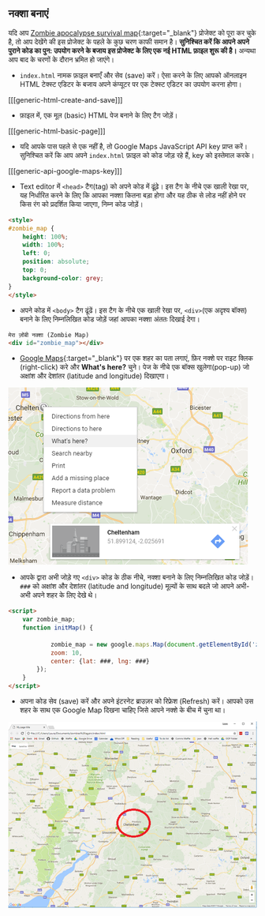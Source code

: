 ## नक्शा बनाएं

यदि आप [Zombie apocalypse survival map](https://projects.raspberrypi.org/hi-IN/projects/zombie-apocalypse-map){:target="_blank"} प्रोजेक्ट को पूरा कर चुके है, तो आप देखेंगे की इस प्रोजेक्ट के पहले के कुछ चरण काफी समान है। **सुनिश्चित करें कि आपने अपने पुराने कोड का पुन: उपयोग करने के बजाय इस प्रोजेक्ट के लिए एक नई HTML फ़ाइल शुरू की है।** अन्यथा आप बाद के चरणों के दौरान भ्रमित हो जाएंगे।

+ `index.html` नामक फ़ाइल बनाएँ और सेव (save) करें। ऐसा करने के लिए आपको ऑनलाइन HTML टेक्स्ट एडिटर के बजाय अपने कंप्यूटर पर एक टेक्स्ट एडिटर का उपयोग करना होगा।

[[[generic-html-create-and-save]]]

+ फ़ाइल में, एक मूल (basic) HTML पेज बनाने के लिए टैग जोड़ें।

[[[generic-html-basic-page]]]

+ यदि आपके पास पहले से एक नहीं है, तो Google Maps JavaScript API key प्राप्त करें। सुनिश्चित करें कि आप अपने `index.html` फ़ाइल को कोड जोड़ रहे हैं, key को इस्तेमाल करके।

[[[generic-api-google-maps-key]]]

+ Text editor में `<head>` टैग(tag) को अपने कोड में ढूंढ़े। इस टैग के नीचे एक खाली रेखा पर, यह निर्धारित करने के लिए कि आपका नक्शा कितना बड़ा होगा और यह ठीक से लोड नहीं होने पर किस रंग को प्रदर्शित किया जाएगा, निम्न कोड जोड़ें।

```html
<style>
#zombie_map {
    height: 100%;
    width: 100%;
    left: 0;
    position: absolute;
    top: 0;  
    background-color: grey;
}
</style>
```

+ अपने कोड में `<body>` टैग ढूंढें। इस टैग के नीचे एक खाली रेखा पर, `<div>`(एक अदृश्य बॉक्स) बनाने के लिए निम्नलिखित कोड जोड़ें जहां आपका नक्शा अंततः दिखाई देगा।

```html
मेरा ज़ोंबी नक्शा (Zombie Map)
<div id="zombie_map"></div>
```

+ [Google Maps](http://maps.google.com){:target="_blank"} पर एक शहर का पता लगाएं, फ़िर नक्शे पर राइट क्लिक (right-click) करे और **What's here?** चुने। पेज के नीचे एक बॉक्स खुलेगा(pop-up) जो अक्षांश और देशांतर (latitude and longitude) दिखाएगा।

![अक्षांश और देशांतर(latitude and longitude) खोजना](images/whats-here.png)

+ आपके द्वारा अभी जोड़े गए `<div>` कोड के ठीक नीचे, नक्शा बनाने के लिए निम्नलिखित कोड जोड़ें। `###` को अक्षांश और देशांतर (latitude and longitude) मूल्यों के साथ बदले जो आपने अभी-अभी अपने शहर के लिए देखे थे।

```html
<script>
    var zombie_map;
    function initMap() {

            zombie_map = new google.maps.Map(document.getElementById('zombie_map'), {
            zoom: 10,
            center: {lat: ###, lng: ###}
        });
    }
</script>
```

+ अपना कोड सेव (save) करें और अपने इंटरनेट ब्राउज़र को रिफ्रेश (Refresh) करें। आपको उस शहर के साथ एक Google Map दिखना चाहिए जिसे आपने नक्शे के बीच में चुना था।

![केन्द्रित नक्शा](images/centered-map.png)